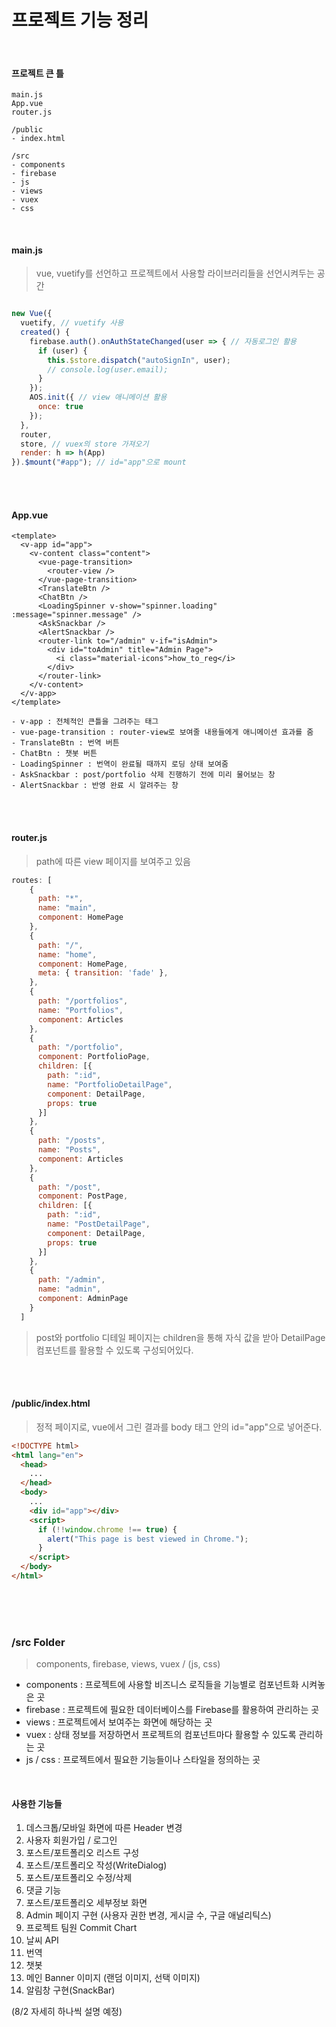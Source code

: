 # 프로젝트 기능 정리

<br>

#### 프로젝트 큰 틀

```
main.js
App.vue
router.js

/public
- index.html

/src
- components
- firebase
- js
- views
- vuex
- css
```

<br>

#### main.js

> vue, vuetify를 선언하고 프로젝트에서 사용할 라이브러리들을 선언시켜두는 공간

```javascript

new Vue({
  vuetify, // vuetify 사용
  created() {
    firebase.auth().onAuthStateChanged(user => { // 자동로그인 활용
      if (user) {
        this.$store.dispatch("autoSignIn", user);
        // console.log(user.email);
      }
    });
    AOS.init({ // view 애니메이션 활용
      once: true
    });
  },
  router,
  store, // vuex의 store 가져오기
  render: h => h(App)
}).$mount("#app"); // id="app"으로 mount

```

<br>

<br>

#### App.vue

```vue
<template>
  <v-app id="app">
    <v-content class="content">
      <vue-page-transition>
        <router-view />
      </vue-page-transition>
      <TranslateBtn />
      <ChatBtn />
      <LoadingSpinner v-show="spinner.loading" :message="spinner.message" />
      <AskSnackbar />
      <AlertSnackbar />
      <router-link to="/admin" v-if="isAdmin">
        <div id="toAdmin" title="Admin Page">
          <i class="material-icons">how_to_reg</i>
        </div>
      </router-link>
    </v-content>
  </v-app>
</template>
```

```
- v-app : 전체적인 큰틀을 그려주는 태그
- vue-page-transition : router-view로 보여줄 내용들에게 애니메이션 효과를 줌
- TranslateBtn : 번역 버튼
- ChatBtn : 챗봇 버튼
- LoadingSpinner : 번역이 완료될 때까지 로딩 상태 보여줌
- AskSnackbar : post/portfolio 삭제 진행하기 전에 미리 물어보는 창
- AlertSnackbar : 반영 완료 시 알려주는 창
```

<br>

<br>

#### router.js

> path에 따른 view 페이지를 보여주고 있음

```javascript
routes: [
    {
      path: "*",
      name: "main",
      component: HomePage
    },
    {
      path: "/",
      name: "home",
      component: HomePage,
      meta: { transition: 'fade' },
    },
    {
      path: "/portfolios",
      name: "Portfolios",
      component: Articles
    },
    {
      path: "/portfolio",
      component: PortfolioPage,
      children: [{
        path: ":id",
        name: "PortfolioDetailPage",
        component: DetailPage,
        props: true
      }]
    },
    {
      path: "/posts",
      name: "Posts",
      component: Articles
    },
    {
      path: "/post",
      component: PostPage,
      children: [{
        path: ":id",
        name: "PostDetailPage",
        component: DetailPage,
        props: true
      }]
    },
    {
      path: "/admin",
      name: "admin",
      component: AdminPage
    }
  ]
```

> post와 portfolio 디테일 페이지는 children을 통해 자식 값을 받아 DetailPage 컴포넌트를 활용할 수 있도록 구성되어있다.

<br>

<br>

#### /public/index.html

> 정적 페이지로, vue에서 그린 결과를 body 태그 안의 id="app"으로 넣어준다.

```html
<!DOCTYPE html>
<html lang="en">
  <head>
    ...
  </head>
  <body>
  	...
    <div id="app"></div>
    <script>
      if (!!window.chrome !== true) {
        alert("This page is best viewed in Chrome.");
      }
    </script>
  </body>
</html>
```

<br>

<br>

<br>

### /src Folder

> components, firebase, views, vuex / (js, css)

- components : 프로젝트에 사용할 비즈니스 로직들을 기능별로 컴포넌트화 시켜놓은 곳
- firebase : 프로젝트에 필요한 데이터베이스를 Firebase를 활용하여 관리하는 곳
- views : 프로젝트에서 보여주는 화면에 해당하는 곳
- vuex : 상태 정보를 저장하면서 프로젝트의 컴포넌트마다 활용할 수 있도록 관리하는 곳
- js / css : 프로젝트에서 필요한 기능들이나 스타일을 정의하는 곳

<br>

#### 사용한 기능들

1. 데스크톱/모바일 화면에 따른 Header 변경
2. 사용자 회원가입 / 로그인
3. 포스트/포트폴리오 리스트 구성
4. 포스트/포트폴리오 작성(WriteDialog)
5. 포스트/포트폴리오 수정/삭제
6. 댓글 기능
7. 포스트/포트폴리오 세부정보 화면
8. Admin 페이지 구현 (사용자 권한 변경, 게시글 수, 구글 애널리틱스)
9. 프로젝트 팀원 Commit Chart
10. 날씨 API
11. 번역
12. 챗봇
13. 메인 Banner 이미지 (랜덤 이미지, 선택 이미지)
14. 알림창 구현(SnackBar)



(8/2 자세히 하나씩 설명 예정)